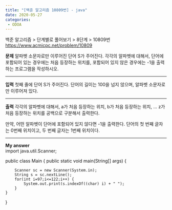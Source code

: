 ```yaml
---
title: "[백준 알고리즘 10809번] - java"
date: 2020-05-27
categories: 
 - ODOA
---
```

백준 알고리즘 > 단계별로 풀어보기 > 8단계 > 10809번 
<a href="https://www.acmicpc.net/problem/10809">https://www.acmicpc.net/problem/10809</a>  

**문제**
알파벳 소문자로만 이루어진 단어 S가 주어진다. 각각의 알파벳에 대해서, 단어에 포함되어 있는 경우에는 처음 등장하는 위치를, 포함되어 있지 않은 경우에는 -1을 출력하는 프로그램을 작성하시오.

---
**입력**
첫째 줄에 단어 S가 주어진다. 단어의 길이는 100을 넘지 않으며, 알파벳 소문자로만 이루어져 있다.

---
**출력**
각각의 알파벳에 대해서, a가 처음 등장하는 위치, b가 처음 등장하는 위치, ... z가 처음 등장하는 위치를 공백으로 구분해서 출력한다.

만약, 어떤 알파벳이 단어에 포함되어 있지 않다면 -1을 출력한다. 단어의 첫 번째 글자는 0번째 위치이고, 두 번째 글자는 1번째 위치이다.

---


**My answer**  
import java.util.Scanner;

public class Main {
    public static void main(String[] args) {
    
    	Scanner sc = new Scanner(System.in);
    	String s = sc.nextLine();
    	for(int i=97;i<=122;i++) {
    		System.out.print(s.indexOf((char) i) + " ");
    	}
    }
}

```




